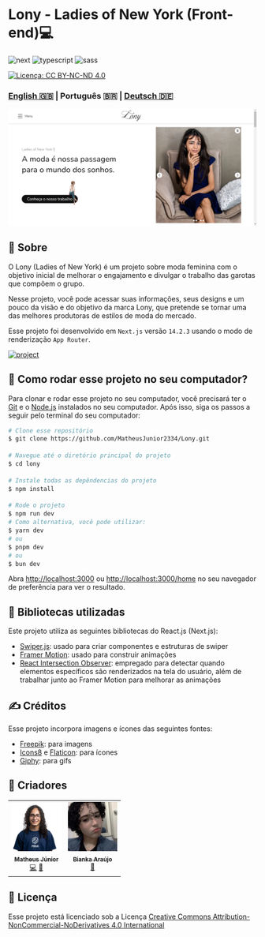 [NEXT__BADGE]: https://img.shields.io/badge/next.js-000000?style=for-the-badge&logo=nextdotjs&logoColor=white
[TYPESCRIPT__BADGE]: https://img.shields.io/badge/typescript-000000?style=for-the-badge&logo=typescript
[SASS__BADGE]: https://img.shields.io/badge/sass-000000?style=for-the-badge&logo=sass
[PROJECT__BADGE]: https://img.shields.io/badge/📱Veja_o_projeto-000?style=for-the-badge&logo=project
[PROJECT__URL]: https://lony-pink.vercel.app/

# Lony - Ladies of New York (Front-end)💻

![next][NEXT__BADGE]
![typescript][TYPESCRIPT__BADGE]
![sass][SASS__BADGE]

[![Licença: CC BY-NC-ND 4.0](https://img.shields.io/badge/Licença-CC%20BY--NC--ND%204.0-lightgrey.svg)](https://creativecommons.org/licenses/by-nc-nd/4.0/)

### [English 🇬🇧](README.md) | Português 🇧🇷 | [Deutsch 🇩🇪](README_de.md)

[<img src="./public/LonyPageImage_pt-br.png" alt="Lony website" width="800px" />](./public/LonyPageImage_pt-br.png)

## 📌 Sobre

O Lony (Ladies of New York) é um projeto sobre moda feminina com o objetivo inicial de melhorar o engajamento e divulgar o trabalho das garotas que compõem o grupo.

Nesse projeto, você pode acessar suas informações, seus designs e um pouco da visão e do objetivo da marca Lony, que pretende se tornar uma das melhores produtoras de estilos de moda do mercado.

Esse projeto foi desenvolvido em `Next.js` versão `14.2.3` usando o modo de renderização `App Router`.

[![project][PROJECT__BADGE]][PROJECT__URL]

## 🤔 Como rodar esse projeto no seu computador?

Para clonar e rodar esse projeto no seu computador, você precisará ter o [Git](https://git-scm.com/) e o [Node.js](https://nodejs.org/en/download/package-manager) instalados no seu computador. Após isso, siga os passos a seguir pelo terminal do seu computador:

```bash
# Clone esse repositório
$ git clone https://github.com/MatheusJunior2334/Lony.git

# Navegue até o diretório principal do projeto
$ cd lony

# Instale todas as depêndencias do projeto
$ npm install

# Rode o projeto
$ npm run dev
# Como alternativa, você pode utilizar:
$ yarn dev
# ou
$ pnpm dev
# ou
$ bun dev
```

Abra [http://localhost:3000](http://localhost:3000) ou [http://localhost:3000/home](http://localhost:3000/home) no seu navegador de preferência para ver o resultado.

## 📖 Bibliotecas utilizadas

Este projeto utiliza as seguintes bibliotecas do React.js (Next.js):

- [Swiper.js](https://swiperjs.com/): usado para criar componentes e estruturas de swiper
- [Framer Motion](https://www.framer.com/motion/introduction/): usado para construir animações
- [React Intersection Observer](https://www.npmjs.com/package/react-intersection-observer): empregado para detectar quando elementos específicos são renderizados na tela do usuário, além de trabalhar junto ao Framer Motion para melhorar as animações

## ✍ Créditos

Esse projeto incorpora imagens e ícones das seguintes fontes:

- [Freepik](https://br.freepik.com/): para imagens
- [Icons8](https://icons8.com/) e [Flaticon](https://www.flaticon.com/): para ícones
- [Giphy](https://giphy.com/): para gifs

## 🎨 Criadores

<table>
  <tr>
    <td align="center">
      <a href="https://www.linkedin.com/in/matheus-júnior">
        <img src="./public/assets/images/MatheusJuniorImage.png" width="100px" alt="Retrato de Matheus Júnior"/><br>
        <sub>
          <b>Matheus Júnior</b>
          <br />
          <a href="#" title="Programação">💻</a>
          <a href="#" title="Design">🎨</a>
        </sub>
      </a>
    </td>
    <td align="center" valign="top">
      <a href="#">
        <img src="./public/assets/images/BiankaImage.png" width="100px" alt="Retrato de Bianka Araújo"/><br>
        <sub>
          <b>Bianka Araújo</b>
          <br />
          <a href="#" title="Design">🎨</a>
        </sub>
      </a>
    </td>
  </tr>
</table>

## 📝 Licença

Esse projeto está licenciado sob a Licença [Creative Commons Attribution-NonCommercial-NoDerivatives 4.0 International](https://creativecommons.org/licenses/by-nc-nd/4.0/)